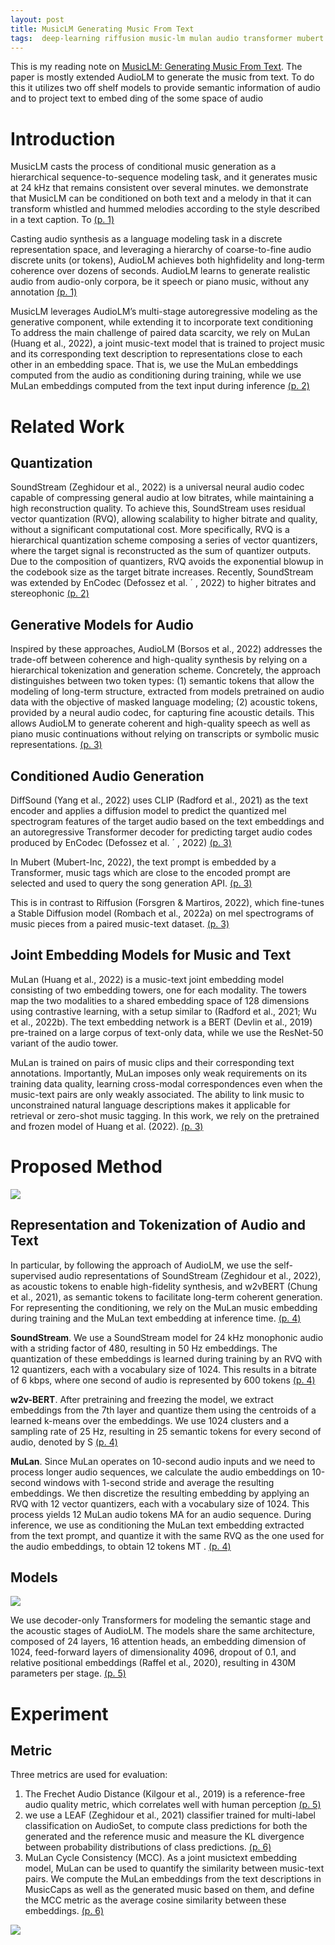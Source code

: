 ```yaml
---
layout: post
title: MusicLM Generating Music From Text
tags:  deep-learning riffusion music-lm mulan audio transformer mubert soundstream audio-lm diffsound multimodal residual-vector-quantization rvq
---
```


This is my reading note on [MusicLM: Generating Music From Text](http://arxiv.org/abs/2301.11325). The paper is mostly extended AudioLM to generate the music from text. To do this it utilizes two off shelf models to provide semantic information of audio and to project text to embed ding of the some space of audio

# Introduction
MusicLM casts the process of conditional music generation as a hierarchical sequence-to-sequence modeling task, and it generates music at 24 kHz that remains consistent over several minutes. we demonstrate that MusicLM can be conditioned on both text and a melody in that it can transform whistled and hummed melodies according to the style described in a text caption. To [(p. 1)](zotero://open-pdf/library/items/3HPPP5FE?page=1&annotation=URP7QFXV)

Casting audio synthesis as a language modeling task in a discrete representation space, and leveraging a hierarchy of coarse-to-fine audio discrete units (or tokens), AudioLM achieves both highfidelity and long-term coherence over dozens of seconds. AudioLM learns to generate realistic audio from audio-only corpora, be it speech or piano music, without any annotation [(p. 1)](zotero://open-pdf/library/items/3HPPP5FE?page=1&annotation=SG7YLQ4M)

MusicLM leverages AudioLM’s multi-stage autoregressive modeling as the generative component, while extending it to incorporate text conditioning To address the main challenge of paired data scarcity, we rely on MuLan (Huang et al., 2022), a joint music-text model that is trained to project music and its corresponding text description to representations close to each other in an embedding space. That is, we use the MuLan embeddings computed from the audio as conditioning during training, while we use MuLan embeddings computed from the text input during inference [(p. 2)](zotero://open-pdf/library/items/3HPPP5FE?page=2&annotation=3IR4J5HQ)

# Related Work
## Quantization
SoundStream (Zeghidour et al., 2022) is a universal neural audio codec capable of compressing general audio at low bitrates, while maintaining a high reconstruction quality. To achieve this, SoundStream uses residual vector quantization (RVQ), allowing scalability to higher bitrate and quality, without a significant computational cost. More specifically, RVQ is a hierarchical quantization scheme composing a series of vector quantizers, where the target signal is reconstructed as the sum of quantizer outputs. Due to the composition of quantizers, RVQ avoids the exponential blowup in the codebook size as the target bitrate increases. Recently, SoundStream was extended by EnCodec (Defossez et al. ´ , 2022) to higher bitrates and stereophonic [(p. 2)](zotero://open-pdf/library/items/3HPPP5FE?page=2&annotation=U5FVUMNB)

## Generative Models for Audio
Inspired by these approaches, AudioLM (Borsos et al., 2022) addresses the trade-off between coherence and high-quality synthesis by relying on a hierarchical tokenization and generation scheme. Concretely, the approach distinguishes between two token types: (1) semantic tokens that allow the modeling of long-term structure, extracted from models pretrained on audio data with the objective of masked language modeling; (2) acoustic tokens, provided by a neural audio codec, for capturing fine acoustic details. This allows AudioLM to generate coherent and high-quality speech as well as piano music continuations without relying on transcripts or symbolic music representations. [(p. 3)](zotero://open-pdf/library/items/3HPPP5FE?page=3&annotation=P7UFNHKJ)

## Conditioned Audio Generation
DiffSound (Yang et al., 2022) uses CLIP (Radford et al., 2021) as the text encoder and applies a diffusion model to predict the quantized mel spectrogram features of the target audio based on the text embeddings and an autoregressive Transformer decoder for predicting target audio codes produced by EnCodec (Defossez et al. ´ , 2022) [(p. 3)](zotero://open-pdf/library/items/3HPPP5FE?page=3&annotation=MFX6FCMB)

In Mubert (Mubert-Inc, 2022), the text prompt is embedded by a Transformer, music tags which are close to the encoded prompt are selected and used to query the song generation API. [(p. 3)](zotero://open-pdf/library/items/3HPPP5FE?page=3&annotation=GWI4QVXQ)

This is in contrast to Riffusion (Forsgren & Martiros, 2022), which fine-tunes a Stable Diffusion model (Rombach et al., 2022a) on mel spectrograms of music pieces from a paired music-text dataset. [(p. 3)](zotero://open-pdf/library/items/3HPPP5FE?page=3&annotation=6SZVD55K)

## Joint Embedding Models for Music and Text
MuLan (Huang et al., 2022) is a music-text joint embedding model consisting of two embedding towers, one for each modality. The towers map the two modalities to a shared embedding space of 128 dimensions using contrastive learning, with a setup similar to (Radford et al., 2021; Wu et al., 2022b). The text embedding network is a BERT (Devlin et al., 2019) pre-trained on a large corpus of text-only data, while we use the ResNet-50 variant of the audio tower. 

MuLan is trained on pairs of music clips and their corresponding text annotations. Importantly, MuLan imposes only weak requirements on its training data quality, learning cross-modal correspondences even when the music-text pairs are only weakly associated. The ability to link music to unconstrained natural language descriptions makes it applicable for retrieval or zero-shot music tagging. In this work, we rely on the pretrained and frozen model of Huang et al. (2022). [(p. 3)](zotero://open-pdf/library/items/3HPPP5FE?page=3&annotation=RF8WVIP2)

# Proposed Method
![](https://raw.githubusercontent.com/zhangtemplar/zhangtemplar.github.io/master/uPic/agostinelliMusicLMGeneratingMusic2023-4-x50-y554.png) 

## Representation and Tokenization of Audio and Text
In particular, by following the approach of AudioLM, we use the self-supervised audio representations of SoundStream (Zeghidour et al., 2022), as acoustic tokens to enable high-fidelity synthesis, and w2vBERT (Chung et al., 2021), as semantic tokens to facilitate long-term coherent generation. For representing the conditioning, we rely on the MuLan music embedding during training and the MuLan text embedding at inference time. [(p. 4)](zotero://open-pdf/library/items/3HPPP5FE?page=4&annotation=XCCB2JDH)

**SoundStream**. We use a SoundStream model for 24 kHz monophonic audio with a striding factor of 480, resulting in 50 Hz embeddings. The quantization of these embeddings is learned during training by an RVQ with 12 quantizers, each with a vocabulary size of 1024. This results in a bitrate of 6 kbps, where one second of audio is represented by 600 tokens [(p. 4)](zotero://open-pdf/library/items/3HPPP5FE?page=4&annotation=TZSNGGGK)

**w2v-BERT**. After pretraining and freezing the model, we extract embeddings from the 7th layer and quantize them using the centroids of a learned k-means over the embeddings. We use 1024 clusters and a sampling rate of 25 Hz, resulting in 25 semantic tokens for every second of audio, denoted by S [(p. 4)](zotero://open-pdf/library/items/3HPPP5FE?page=4&annotation=SCUG76J9)

**MuLan**. Since MuLan operates on 10-second audio inputs and we need to process longer audio sequences, we calculate the audio embeddings on 10-second windows with 1-second stride and average the resulting embeddings. We then discretize the resulting embedding by applying an RVQ with 12 vector quantizers, each with a vocabulary size of 1024.  This process yields 12 MuLan audio tokens MA for an audio sequence. During inference, we use as conditioning the MuLan text embedding extracted from the text prompt, and quantize it with the same RVQ as the one used for the audio embeddings, to obtain 12 tokens MT . [(p. 4)](zotero://open-pdf/library/items/3HPPP5FE?page=4&annotation=C57LWRKR)

## Models
![](https://raw.githubusercontent.com/zhangtemplar/zhangtemplar.github.io/master/uPic/agostinelliMusicLMGeneratingMusic2023-5-x45-y514.png) 

We use decoder-only Transformers for modeling the semantic stage and the acoustic stages of AudioLM. The models share the same architecture, composed of 24 layers, 16 attention heads, an embedding dimension of 1024, feed-forward layers of dimensionality 4096, dropout of 0.1, and relative positional embeddings (Raffel et al., 2020), resulting in 430M parameters per stage. [(p. 5)](zotero://open-pdf/library/items/3HPPP5FE?page=5&annotation=2HGTVPNU)

# Experiment
## Metric
Three metrics are used for evaluation:
1. The Frechet Audio Distance (Kilgour et al., 2019) is a reference-free audio quality metric, which correlates well with human perception [(p. 5)](zotero://open-pdf/library/items/3HPPP5FE?page=5&annotation=FPVFVSIZ)
2. we use a LEAF (Zeghidour et al., 2021) classifier trained for multi-label classification on AudioSet, to compute class predictions for both the generated and the reference music and measure the KL divergence between probability distributions of class predictions. [(p. 6)](zotero://open-pdf/library/items/3HPPP5FE?page=6&annotation=JT73YSJD)
3. MuLan Cycle Consistency (MCC). As a joint musictext embedding model, MuLan can be used to quantify the similarity between music-text pairs. We compute the MuLan embeddings from the text descriptions in MusicCaps as well as the generated music based on them, and define the MCC metric as the average cosine similarity between these embeddings. [(p. 6)](zotero://open-pdf/library/items/3HPPP5FE?page=6&annotation=FPYGYKEF)

![](https://raw.githubusercontent.com/zhangtemplar/zhangtemplar.github.io/master/uPic/agostinelliMusicLMGeneratingMusic2023-7-x50-y574.png)
